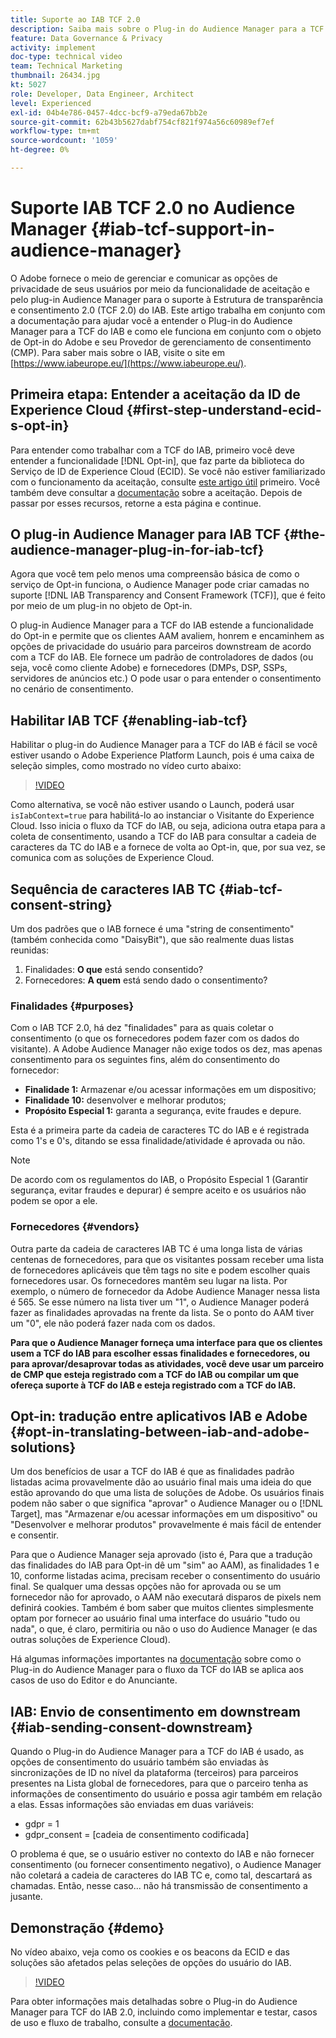 ```yaml
---
title: Suporte ao IAB TCF 2.0
description: Saiba mais sobre o Plug-in do Audience Manager para a TCF do IAB e como ele funciona com o objeto de aceitação do Adobe e seu Provedor de gerenciamento de consentimento (CMP).
feature: Data Governance & Privacy
activity: implement
doc-type: technical video
team: Technical Marketing
thumbnail: 26434.jpg
kt: 5027
role: Developer, Data Engineer, Architect
level: Experienced
exl-id: 04b4e786-0457-4dcc-bcf9-a79eda67bb2e
source-git-commit: 62b43b5627dabf754cf821f974a56c60989ef7ef
workflow-type: tm+mt
source-wordcount: '1059'
ht-degree: 0%

---
```


# Suporte IAB TCF 2.0 no Audience Manager {#iab-tcf-support-in-audience-manager}

O Adobe fornece o meio de gerenciar e comunicar as opções de privacidade de seus usuários por meio da funcionalidade de aceitação e pelo plug-in Audience Manager para o suporte à Estrutura de transparência e consentimento 2.0 (TCF 2.0) do IAB. Este artigo trabalha em conjunto com a documentação para ajudar você a entender o Plug-in do Audience Manager para a TCF do IAB e como ele funciona em conjunto com o objeto de Opt-in do Adobe e seu Provedor de gerenciamento de consentimento (CMP). Para saber mais sobre o IAB, visite o site em [https://www.iabeurope.eu/](https://www.iabeurope.eu/).

## Primeira etapa: Entender a aceitação da ID de Experience Cloud {#first-step-understand-ecid-s-opt-in}

Para entender como trabalhar com a TCF do IAB, primeiro você deve entender a funcionalidade [!DNL Opt-in], que faz parte da biblioteca do Serviço de ID de Experience Cloud (ECID). Se você não estiver familiarizado com o funcionamento da aceitação, consulte [este artigo útil](https://experienceleague.adobe.com/docs/core-services-learn/tutorials/id-service/use-opt-in-to-control-experience-cloud-activities-based-on-user-consent.html) primeiro. Você também deve consultar a [documentação](https://experienceleague.adobe.com/docs/id-service/using/implementation/opt-in-service/optin-overview.html) sobre a aceitação. Depois de passar por esses recursos, retorne a esta página e continue.

## O plug-in Audience Manager para IAB TCF {#the-audience-manager-plug-in-for-iab-tcf}

Agora que você tem pelo menos uma compreensão básica de como o serviço de Opt-in funciona, o Audience Manager pode criar camadas no suporte [!DNL IAB Transparency and Consent Framework (TCF)], que é feito por meio de um plug-in no objeto de Opt-in.

O plug-in Audience Manager para a TCF do IAB estende a funcionalidade do Opt-in e permite que os clientes AAM avaliem, honrem e encaminhem as opções de privacidade do usuário para parceiros downstream de acordo com a TCF do IAB. Ele fornece um padrão de controladores de dados (ou seja, você como cliente Adobe) e fornecedores (DMPs, DSP, SSPs, servidores de anúncios etc.) O pode usar o para entender o consentimento no cenário de consentimento.

## Habilitar IAB TCF {#enabling-iab-tcf}

Habilitar o plug-in do Audience Manager para a TCF do IAB é fácil se você estiver usando o Adobe Experience Platform Launch, pois é uma caixa de seleção simples, como mostrado no vídeo curto abaixo:

>[!VIDEO](https://video.tv.adobe.com/v/26433/?quality=12)

Como alternativa, se você não estiver usando o Launch, poderá usar `isIabContext=true` para habilitá-lo ao instanciar o Visitante do Experience Cloud. Isso inicia o fluxo da TCF do IAB, ou seja, adiciona outra etapa para a coleta de consentimento, usando a TCF do IAB para consultar a cadeia de caracteres da TC do IAB e a fornece de volta ao Opt-in, que, por sua vez, se comunica com as soluções de Experience Cloud.

## Sequência de caracteres IAB TC {#iab-tcf-consent-string}

Um dos padrões que o IAB fornece é uma &quot;string de consentimento&quot; (também conhecida como &quot;DaisyBit&quot;), que são realmente duas listas reunidas:

1. Finalidades: **O que** está sendo consentido?
1. Fornecedores: **A quem** está sendo dado o consentimento?

### Finalidades {#purposes}

Com o IAB TCF 2.0, há dez &quot;finalidades&quot; para as quais coletar o consentimento (o que os fornecedores podem fazer com os dados do visitante). A Adobe Audience Manager não exige todos os dez, mas apenas consentimento para os seguintes fins, além do consentimento do fornecedor:

* **Finalidade 1:** Armazenar e/ou acessar informações em um dispositivo;
* **Finalidade 10:** desenvolver e melhorar produtos;
* **Propósito Especial 1:** garanta a segurança, evite fraudes e depure.

Esta é a primeira parte da cadeia de caracteres TC do IAB e é registrada como 1&#39;s e 0&#39;s, ditando se essa finalidade/atividade é aprovada ou não.

>[!NOTE]
>
>De acordo com os regulamentos do IAB, o Propósito Especial 1 (Garantir segurança, evitar fraudes e depurar) é sempre aceito e os usuários não podem se opor a ele.

### Fornecedores {#vendors}

Outra parte da cadeia de caracteres IAB TC é uma longa lista de várias centenas de fornecedores, para que os visitantes possam receber uma lista de fornecedores aplicáveis que têm tags no site e podem escolher quais fornecedores usar. Os fornecedores mantêm seu lugar na lista. Por exemplo, o número de fornecedor da Adobe Audience Manager nessa lista é 565. Se esse número na lista tiver um &quot;1&quot;, o Audience Manager poderá fazer as finalidades aprovadas na frente da lista. Se o ponto do AAM tiver um &quot;0&quot;, ele não poderá fazer nada com os dados.

**Para que o Audience Manager forneça uma interface para que os clientes usem a TCF do IAB para escolher essas finalidades e fornecedores, ou para aprovar/desaprovar todas as atividades, você deve usar um parceiro de CMP que esteja registrado com a TCF do IAB ou compilar um que ofereça suporte à TCF do IAB e esteja registrado com a TCF do IAB.**

## Opt-in: tradução entre aplicativos IAB e Adobe {#opt-in-translating-between-iab-and-adobe-solutions}

Um dos benefícios de usar a TCF do IAB é que as finalidades padrão listadas acima provavelmente dão ao usuário final mais uma ideia do que estão aprovando do que uma lista de soluções de Adobe. Os usuários finais podem não saber o que significa &quot;aprovar&quot; o Audience Manager ou o [!DNL Target], mas &quot;Armazenar e/ou acessar informações em um dispositivo&quot; ou &quot;Desenvolver e melhorar produtos&quot; provavelmente é mais fácil de entender e consentir.

Para que o Audience Manager seja aprovado (isto é, Para que a tradução das finalidades do IAB para Opt-in dê um &quot;sim&quot; ao AAM), as finalidades 1 e 10, conforme listadas acima, precisam receber o consentimento do usuário final. Se qualquer uma dessas opções não for aprovada ou se um fornecedor não for aprovado, o AAM não executará disparos de pixels nem definirá cookies. Também é bom saber que muitos clientes simplesmente optam por fornecer ao usuário final uma interface do usuário &quot;tudo ou nada&quot;, o que, é claro, permitiria ou não o uso do Audience Manager (e das outras soluções de Experience Cloud).

Há algumas informações importantes na [documentação](https://experienceleague.adobe.com/docs/audience-manager/user-guide/overview/data-privacy/consent-management/aam-iab-plugin.html?lang=en) sobre como o Plug-in do Audience Manager para o fluxo da TCF do IAB se aplica aos casos de uso do Editor e do Anunciante.

## IAB: Envio de consentimento em downstream {#iab-sending-consent-downstream}

Quando o Plug-in do Audience Manager para a TCF do IAB é usado, as opções de consentimento do usuário também são enviadas às sincronizações de ID no nível da plataforma (terceiros) para parceiros presentes na Lista global de fornecedores, para que o parceiro tenha as informações de consentimento do usuário e possa agir também em relação a elas. Essas informações são enviadas em duas variáveis:

* gdpr = 1
* gdpr_consent = [cadeia de consentimento codificada]

O problema é que, se o usuário estiver no contexto do IAB e não fornecer consentimento (ou fornecer consentimento negativo), o Audience Manager não coletará a cadeia de caracteres do IAB TC e, como tal, descartará as chamadas. Então, nesse caso... não há transmissão de consentimento a jusante.

## Demonstração {#demo}

No vídeo abaixo, veja como os cookies e os beacons da ECID e das soluções são afetados pelas seleções de opções do usuário do IAB.

>[!VIDEO](https://video.tv.adobe.com/v/26434/?quality=12)

Para obter informações mais detalhadas sobre o Plug-in do Audience Manager para TCF do IAB 2.0, incluindo como implementar e testar, casos de uso e fluxo de trabalho, consulte a [documentação](https://experienceleague.adobe.com/docs/audience-manager/user-guide/overview/data-privacy/consent-management/aam-iab-plugin.html).
